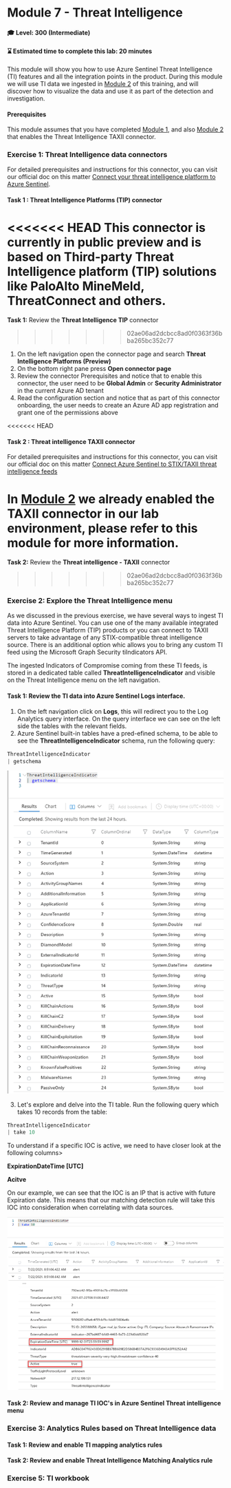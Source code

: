 # Module 7 - Threat Intelligence

#### 🎓 Level: 300 (Intermediate)
#### ⌛ Estimated time to complete this lab: 20 minutes

This module will show you how to use Azure Sentinel Threat Intelligence (TI) features and all the integration points in the product.
During this module we will use TI data we ingested in [Module 2](Module-2-Data-Connectors.md) of this training, and will discover how to visualize the data and use it as part of the detection and investigation.


#### Prerequisites
This module assumes that you have completed [Module 1](Module-1-Setting-up-the-environment.md), and also [Module 2](Module-2-Data-Connectors.md) that enables the Threat Intelligence TAXII connector.
 

### Exercise 1: Threat Intelligence data connectors

For detailed prerequisites and instructions for this connector, you can visit our official doc on this matter [Connect your threat intelligence platform to Azure Sentinel](https://docs.microsoft.com/en-us/azure/sentinel/connect-threat-intelligence-tip).

#### Task 1 : Threat Intelligence Platforms (TIP) connector 

<<<<<<< HEAD
This connector is currently in public preview and is based on Third-party Threat Intelligence platform (TIP) solutions like PaloAlto MineMeld, ThreatConnect and others.
=======
**Task 1:**  Review the **Threat Intelligence TIP** connector 
>>>>>>> 02ae06ad2dcbcc8ad0f0363f36bba265bc352c77

1. On the left navigation open the connector page and search **Threat Intelligence Platforms (Preview)**
2. On the bottom right pane press **Open connector page**
3. Review the connector Prerequisites and notice that to enable this connector, the user need to be **Global Admin** or **Security Administrator** in the current Azure AD tenant
4. Read the configuration section and notice that as part of this connector onboarding, the user needs to create an Azure AD app registration and grant one of the permissions above
	
<<<<<<< HEAD
#### Task 2 : Threat intelligence TAXII connector

For detailed prerequisites and instructions for this connector, you can visit our official doc on this matter [Connect Azure Sentinel to STIX/TAXII threat intelligence feeds](https://docs.microsoft.com/en-us/azure/sentinel/connect-threat-intelligence-taxii)

In [Module 2](Module-2-Data-Connectors.md) we already enabled the TAXII connector in our lab environment, please refer to this module for more information.
=======
**Task 2:** Review the **Threat intelligence - TAXII** connector
>>>>>>> 02ae06ad2dcbcc8ad0f0363f36bba265bc352c77


### Exercise 2: Explore the Threat Intelligence menu

As we discussed in the previous exercise, we have several ways to ingest TI data into Azure Sentinel. You can use one of the many available integrated Threat Intelligence Platform (TIP) products or you can connect to TAXII servers to take advantage of any STIX-compatible threat intelligence source. There is an additional option whic allows you to bring any custom TI feed using the Microsoft Graph Security tiIndicators API.

The ingested Indicators of Compromise coming from these TI feeds, is stored in a dedicated table called **ThreatIntelligenceIndicator** and visible on the Threat Intelligence menu on the left navigation.

#### Task 1: Review the TI data into Azure Sentinel Logs interface.

1. On the left navigation click on **Logs**, this will redirect you to the Log Analytics query interface. On the query interface we can see on the left side the tables with the relevant fields.
2. Azure Sentinel built-in tables have a pred-efined schema, to be able to see the **ThreatIntelligenceIndicator** schema, run the following query: 

 ```powershell
 ThreatIntelligenceIndicator
| getschema
   ```

![schema](../Images/TI-schema.png)

3.	Let's explore and delve into the TI table. Run the following query which takes 10 records from the table:

 ```powershell
ThreatIntelligenceIndicator
| take 10
   ```

To understand if a specific IOC is active, we need to have closer look at the following columns>

**ExpirationDateTime [UTC]**

**Acitve** 

On our example, we can see that the IOC is an IP that is active with future Expiration date. This means that our matching detection rule will take this IOC into consideration when correlating with data sources. 

![Acitve](../Images/TI-active.png)


#### Task 2: Review and manage TI IOC's in Azure Sentinel Threat intelligence menu


### Exercise 3: Analytics Rules based on Threat Intelligence data

#### Task 1: Review and enable TI mapping analytics rules

#### Task 2: Review and enable Threat Intelligence Matching Analytics rule


### Exercise 5: TI workbook
